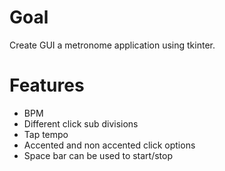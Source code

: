 # Goal

Create GUI a metronome application using tkinter.

# Features

- BPM
- Different click sub divisions
- Tap tempo
- Accented and non accented click options
- Space bar can be used to start/stop